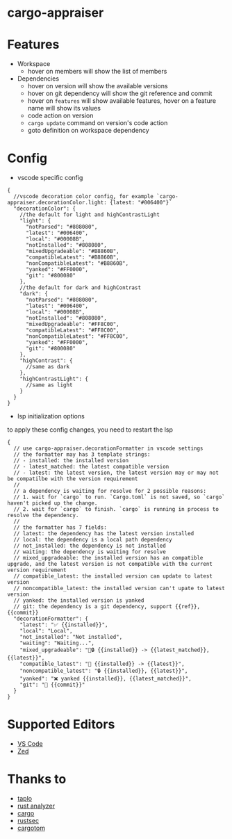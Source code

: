 # cargo-appraiser

# Features

- Workspace
  - hover on members will show the list of members
- Dependencies
  - hover on version will show the available versions
  - hover on git dependency will show the git reference and commit
  - hover on `features` will show available features, hover on a feature name
    will show its values
  - code action on version
  - `cargo update` command on version's code action
  - goto definition on workspace dependency

# Config

- vscode specific config

```jsonc
{
  //vscode decoration color config, for example `cargo-appraiser.decorationColor.light: {latest: "#006400"}`
  "decorationColor": {
    //the default for light and highContrastLight
    "light": {
      "notParsed": "#808080",
      "latest": "#006400",
      "local": "#00008B",
      "notInstalled": "#808080",
      "mixedUpgradeable": "#B8860B",
      "compatibleLatest": "#B8860B",
      "nonCompatibleLatest": "#B8860B",
      "yanked": "#FF0000",
      "git": "#800080"
    },
    //the default for dark and highContrast
    "dark": {
      "notParsed": "#808080",
      "latest": "#006400",
      "local": "#00008B",
      "notInstalled": "#808080",
      "mixedUpgradeable": "#FF8C00",
      "compatibleLatest": "#FF8C00",
      "nonCompatibleLatest": "#FF8C00",
      "yanked": "#FF0000",
      "git": "#800080"
    },
    "highContrast": {
      //same as dark
    },
    "highContrastLight": {
      //same as light
    }
  }
}
```

- lsp initialization options

to apply these config changes, you need to restart the lsp

```jsonc
{
  // use cargo-appraiser.decorationFormatter in vscode settings
  // the formatter may has 3 template strings:
  // - installed: the installed version
  // - latest_matched: the latest compatible version
  // - latest: the latest version, the latest version may or may not be compatilbe with the version requirement
  //
  // a dependency is waiting for resolve for 2 possible reasons:
  // 1. wait for `cargo` to run. `Cargo.toml` is not saved, so `cargo` haven't picked up the change.
  // 2. wait for `cargo` to finish. `cargo` is running in process to resolve the dependency.
  //
  // the formatter has 7 fields:
  // latest: the dependency has the latest version installed
  // local: the dependency is a local path dependency
  // not_installed: the dependency is not installed
  // waiting: the dependency is waiting for resolve
  // mixed_upgradeable: the installed version has an compatible upgrade, and the latest version is not compatible with the current version requirement
  // compatible_latest: the installed version can update to latest version
  // noncompatible_latest: the installed version can't upate to latest version
  // yanked: the installed version is yanked
  // git: the dependency is a git dependency, support {{ref}}, {{commit}}
  "decorationFormatter": {
    "latest": "✅ {{installed}}",
    "local": "Local",
    "not_installed": "Not installed",
    "waiting": "Waiting...",
    "mixed_upgradeable": "🚀🔒 {{installed}} -> {{latest_matched}},  {{latest}}",
    "compatible_latest": "🚀 {{installed}} -> {{latest}}",
    "noncompatible_latest": "🔒 {{installed}}, {{latest}}",
    "yanked": "❌ yanked {{installed}}, {{latest_matched}}",
    "git": "🐙 {{commit}}"
  }
}
```

# Supported Editors

- [VS Code](https://marketplace.visualstudio.com/items?itemName=washan.cargo-appraiser)
- [Zed](https://github.com/washanhanzi/zed-cargo-appraiser)

# Thanks to

- [taplo](https://github.com/tamasfe/taplo)
- [rust analyzer](https://github.com/rust-lang/rust-analyzer)
- [cargo](https://github.com/rust-lang/cargo)
- [rustsec](https://github.com/rustsec/rustsec)
- [cargotom](https://github.com/frederik-uni/cargotom)
